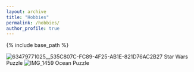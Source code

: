 ```yaml
---
layout: archive
title: "Hobbies"
permalink: /hobbies/
author_profile: true
---
```


{% include base_path %}

![63479771025__535C807C-FC89-4F25-AB1E-821D76AC2B27](https://user-images.githubusercontent.com/43174828/128244199-163eaefd-869d-4562-b6e4-33d872a3b253.jpg)
Star Wars Puzzle
![IMG_1459](https://user-images.githubusercontent.com/43174828/128244214-390fc4a5-c9ec-48d3-a5c2-4338709032d1.jpg)
Ocean Puzzle
